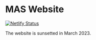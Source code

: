# MAS Website

[![Netlify Status](https://api.netlify.com/api/v1/badges/3e52ce33-c46a-4d12-91d1-b5d1b3b53cf4/deploy-status)](https://app.netlify.com/sites/prodmactuary/deploys)

The website is sunsetted in March 2023.
